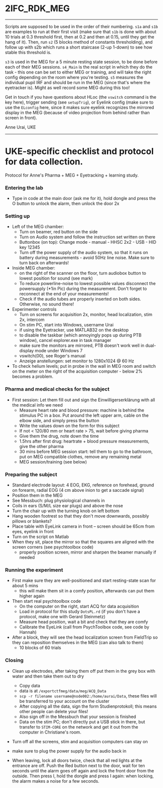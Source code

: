 # 2IFC_RDK_MEG

--- 

Scripts are supposed to be used in the order of their numbering. `s1a` and `s1b` are examples to run at their first visit (make sure that `s1b` is done with about 10 trials at 0.3 threshold first, then at 0.2 and then at 0.15, until they get the hang of it). Then, run `s2` (5 blocks method of constants thresholding), and follow up with s2b which runs a short staircase (2-up 1-down) to see how stable this threshold is.

`s3` is used in the MEG for a 5 minute resting state session, to be done before each of their MEG sessions. `s4_Main` is the real script in which they do the task - this one can be set to either MEG or training, and will take the right config depending on the room where you're testing. `s5` measures the individual pupil IRF and should be run in the MEG (since that's where the eyetracker is). Might as well record some MEG during this too!

Get in touch if you have questions about HLoc (the `vswitch` command is the key here), trigger sending (see `setupTrig`), or Eyelink config (make sure to use the `ELconfig` here, since it makes sure eyelink recognizes the mirrored display in the MEG (because of video projection from behind rather than screen in front).

Anne Urai, UKE

---

# UKE-specific checklist and protocol for data collection.

Protocol for Anne's Pharma + MEG + Eyetracking + learning study.

### Entering the lab
* Type in code at the main door (ask me for it), hold dongle and press the O button to unlock the alarm, then unlock the door 2x

### Setting up
* Left of the MEG chamber:
	- Turn on beamer, red button on the side
	- Turn on Audio system and follow the instruction set written on there
	- Buttonbox (on top): Change mode - manual - HHSC 2x2 - USB - HID key 12345
	- Turn off the power supply of the audio system, so that it runs on battery during measurements - avoid 50Hz line noise. Make sure to turn back on afterwards!
* Inside MEG chamber:
	- on the right of the scanner on the floor, turn audiobox button to lowest position for sound (see mark)
	- To reduce powerline-noise to lowest possible values disconnect the powersupply (\*1in Pic) during the measurement. Don't forget to reconnect at the end of your measurements!
	- Check if the audio tubes are properly inserted on both sides. Otherwise, no sound there!
* Experimenter controls
	- Turn on screens for acquisition 2x, monitor, head localization, stim 2x, intercom
	- On stim PC, start into Windows, username Urai
	- if using the Eyetracker, use MATLAB32 on the desktop
	- to disable the taskbar (which annoyingly pops up during PTB window), cancel explorer.exe in task manager
	- make sure the monitors are mirrored, PTB doesn't work well in dual-display mode under Windows 7
	- vswitch(00), see Roger's manual
	- Anzeige anstellungen: set monitor to 1280x1024 @ 60 Hz
* To check helium levels; put in probe in the wall in MEG room and switch on the meter on the right of the acquisition computer - below 2% becomes a problem.

### Pharma and medical checks for the subject
* First session: Let them fill out and sign the Einwilligerserklärung with all the medical info we need
	- Measure heart rate and blood pressure: machine is behind the stimulus PC in a box. Put around the left upper arm, cable on the elbow side, and simply press the button
	- Write the values down on the form for this subject
	- If not < 120/80 mm or heart rate > 75, wait before giving pharma
	- Give them the drug, note down the time
	- 1.5hrs after first drug: heartrate + blood pressure measurements, give the other pharma
	- 30 mins before MEG session start: tell them to go to the bathroom, put on MEG compatible clothes, remove any remaining metal
	- MEG session/training (see below)

### Preparing the subject
* Standard electrode layout: 4 EOG, EKG, reference on forehead, ground on forearm, radial EOG (4 cm above inion to get a saccade signal)
* Position them in the MEG
* See Messbuch: plug physiological channels in
* Coils in ears (S/M/L size ear plugs) and above the nose
* Turn the chair up with the turning knob on left bottom
* Hang wooden footrest so that they don't move downwards, possibly pillows or blankets?
* Place table with EyeLink camera in front – screen should be 65cm from eyes, eyelink in front
* Turn on the script on Matlab
* When they sit, place the mirror so that the squares are aligned with the screen corners (see psychtoolbox code)
	- properly position screen, mirror and sharpen the beamer manually if needed

### Running the experiment
* First make sure they are well-positioned and start resting-state scan for about 5 mins
	- this will make them sit in a comfy position, afterwards can put them higher again
* Then start real psychtoolbox code
	- On the computer on the right, start ACQ for data acquisition
	- Load in protocol for this study `DotsPL.rd` (if you don't have a protocol, make one with Gerard Steinmetz)
	- Measure head position, wait a bit and check that they are comfy
	- Calibrate the EyeLink (call from PsychToolbox code, see code by Hannah)
* After a block, they will see the head localization screen from FieldTrip so they can reposition themselves in the MEG (can also talk to them)
	- 10 blocks of 60 trials

### Closing
* Clean up electrodes, after taking them off put them in the grey box with water and then take them out to dry
	- Copy data
	- data is at `/exportctfmeg/data/meg/ACQ_Data`
	- `scp -r filename username@node002:/home/aurai/Data`, these files will be transferred to your account on the cluster
	- After copying all the data, sign the form Studienprotokoll; this means other people can delete your files!
	- Also sign off in the Messbuch that your session is finished
	- Data on the stim PC; don't directly put a USB stick in there, but transfer to `STIM-CORE` on the network and get it out from the computer in Christiane's room.

* Turn off all the screens, stim and acquisition computers can stay on
* make sure to plug the power supply for the audio back in
* When leaving, lock all doors twice, check that all red lights at the entrance are off. Push the Red button next to the door, wait for ten seconds until the alarm goes off again and lock the front door from the outside. Then press I, hold the dongle and press I again: when locking, the alarm makes a noise for a few seconds.
